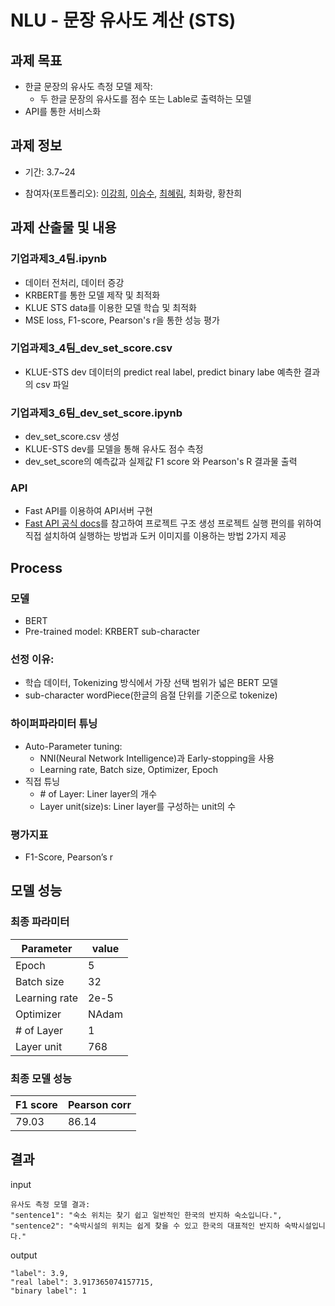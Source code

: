 # NLU - 문장 유사도 계산 (STS)

## 과제 목표
* 한글 문장의 유사도 측정 모델 제작: 
  * 두 한글 문장의 유사도를 점수 또는 Lable로 출력하는 모델
* API를 통한 서비스화

## 과제 정보
* 기간: 3.7~24

* 참여자(포트폴리오): [이강희](https://kanghee.notion.site/Lee-Kang-Hee-Kay-a04dfb8d8eb24fd3b1ed215219154a3b), [이승수](https://github.com/sdding), [최혜림](https://github.com/hyelimchoi1223), 최화랑, 황찬희

## 과제 산출물 및 내용
### 기업과제3_4팀.ipynb
* 데이터 전처리, 데이터 증강
* KRBERT를 통한 모델 제작 및 최적화
* KLUE STS data를 이용한 모델 학습 및 최적화
* MSE loss, F1-score, Pearson's r을 통한 성능 평가

### 기업과제3_4팀_dev_set_score.csv
* KLUE-STS dev 데이터의 predict real label, predict binary labe 예측한 결과의 csv 파일

### 기업과제3_6팀_dev_set_score.ipynb
* dev_set_score.csv 생성
* KLUE-STS dev를 모델을 통해 유사도 점수 측정
* dev_set_score의 예측값과 실제값 F1 score 와 Pearson's R 결과물 출력

### API
* Fast API를 이용하여 API서버 구현
* [Fast API 공식 docs](https://fastapi.tiangolo.com/tutorial/bigger-applications/)를 참고하여 프로젝트 구조 생성
프로젝트 실행 편의를 위하여 직접 설치하여 실행하는 방법과 도커 이미지를 이용하는 방법 2가지 제공


## Process
### 모델
*  BERT
*  Pre-trained model: KRBERT sub-character

### 선정 이유:
* 학습 데이터, Tokenizing 방식에서 가장 선택 범위가 넓은 BERT 모델
* sub-character wordPiece(한글의 음절 단위를 기준으로 tokenize)

### 하이퍼파라미터 튜닝
* Auto-Parameter tuning:
  * NNI(Neural Network Intelligence)과 Early-stopping을 사용
  * Learning rate, Batch size, Optimizer, Epoch
* 직접 튜닝
  * \# of Layer: Liner layer의 개수
  * Layer unit(size)s: Liner layer를 구성하는 unit의 수

### 평가지표
*  F1-Score, Pearson’s r

## 모델 성능
### 최종 파라미터
| Parameter | value |
|---|---|
| Epoch | 5 |
| Batch size | 32 |
| Learning rate | 2e-5 |
| Optimizer | NAdam |
| # of Layer | 1 |
| Layer unit | 768 |


### 최종 모델 성능
| F1 score | Pearson corr |
|---|---|
| 79.03    | 86.14        |


## 결과 
input
``` 
유사도 측정 모델 결과: 
"sentence1": "숙소 위치는 찾기 쉽고 일반적인 한국의 반지하 숙소입니다.",  
"sentence2": "숙박시설의 위치는 쉽게 찾을 수 있고 한국의 대표적인 반지하 숙박시설입니다."
```  

output
```
"label": 3.9,  
"real label": 3.917365074157715,  
"binary label": 1
```
